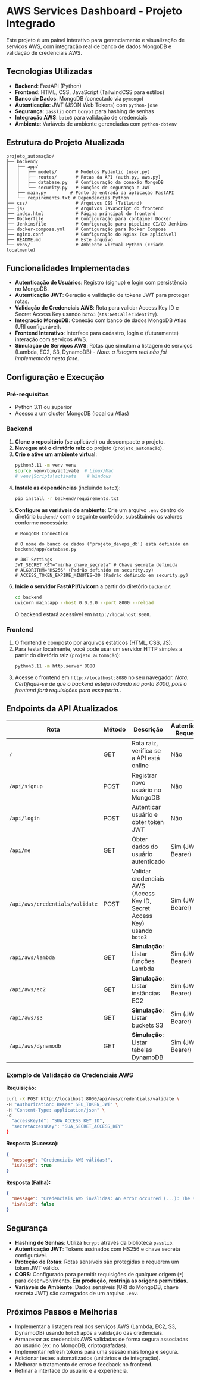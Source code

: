 # AWS Services Dashboard - Projeto Integrado

Este projeto é um painel interativo para gerenciamento e visualização de serviços AWS, com integração real de banco de dados MongoDB e validação de credenciais AWS.

## Tecnologias Utilizadas

- **Backend**: FastAPI (Python)
- **Frontend**: HTML, CSS, JavaScript (TailwindCSS para estilos)
- **Banco de Dados**: MongoDB (conectado via `pymongo`)
- **Autenticação**: JWT (JSON Web Tokens) com `python-jose`
- **Segurança**: `passlib` com `bcrypt` para hashing de senhas
- **Integração AWS**: `boto3` para validação de credenciais
- **Ambiente**: Variáveis de ambiente gerenciadas com `python-dotenv`

## Estrutura do Projeto Atualizada

```
projeto_automação/
├── backend/
│   ├── app/
│   │   ├── models/       # Modelos Pydantic (user.py)
│   │   ├── routes/       # Rotas da API (auth.py, aws.py)
│   │   ├── database.py   # Configuração da conexão MongoDB
│   │   └── security.py   # Funções de segurança e JWT
│   ├── main.py         # Ponto de entrada da aplicação FastAPI
│   └── requirements.txt # Dependências Python
├── css/                  # Arquivos CSS (Tailwind)
├── js/                   # Arquivos JavaScript do frontend
├── index.html            # Página principal do frontend
├── Dockerfile            # Configuração para container Docker
├── Jenkinsfile           # Configuração para pipeline CI/CD Jenkins
├── docker-compose.yml    # Configuração para Docker Compose
├── nginx.conf            # Configuração do Nginx (se aplicável)
├── README.md             # Este arquivo
└── venv/                 # Ambiente virtual Python (criado localmente)
```

## Funcionalidades Implementadas

- **Autenticação de Usuários**: Registro (signup) e login com persistência no MongoDB.
- **Autenticação JWT**: Geração e validação de tokens JWT para proteger rotas.
- **Validação de Credenciais AWS**: Rota para validar Access Key ID e Secret Access Key usando `boto3` (`sts:GetCallerIdentity`).
- **Integração MongoDB**: Conexão com banco de dados MongoDB Atlas (URI configurável).
- **Frontend Interativo**: Interface para cadastro, login e (futuramente) interação com serviços AWS.
- **Simulação de Serviços AWS**: Rotas que simulam a listagem de serviços (Lambda, EC2, S3, DynamoDB) - *Nota: a listagem real não foi implementada nesta fase.*

## Configuração e Execução

### Pré-requisitos

- Python 3.11 ou superior
- Acesso a um cluster MongoDB (local ou Atlas)

### Backend

1.  **Clone o repositório** (se aplicável) ou descompacte o projeto.
2.  **Navegue até o diretório raiz** do projeto (`projeto_automação`).
3.  **Crie e ative um ambiente virtual**:
    ```bash
    python3.11 -m venv venv
    source venv/bin/activate  # Linux/Mac
    # venv\Scripts\activate    # Windows
    ```
4.  **Instale as dependências** (incluindo `boto3`):
    ```bash
    pip install -r backend/requirements.txt
    ```
5.  **Configure as variáveis de ambiente**: Crie um arquivo `.env` dentro do diretório `backend/` com o seguinte conteúdo, substituindo os valores conforme necessário:
    ```dotenv
    # MongoDB Connection
    
    # O nome do banco de dados ('projeto_devops_db') está definido em backend/app/database.py

    # JWT Settings
    JWT_SECRET_KEY="minha_chave_secreta" # Chave secreta definida
    # ALGORITHM="HS256" (Padrão definido em security.py)
    # ACCESS_TOKEN_EXPIRE_MINUTES=30 (Padrão definido em security.py)
    ```
6.  **Inicie o servidor FastAPI/Uvicorn** a partir do diretório `backend/`:
    ```bash
    cd backend
    uvicorn main:app --host 0.0.0.0 --port 8000 --reload
    ```
    O backend estará acessível em `http://localhost:8000`.

### Frontend

1.  O frontend é composto por arquivos estáticos (HTML, CSS, JS).
2.  Para testar localmente, você pode usar um servidor HTTP simples a partir do diretório raiz (`projeto_automação`):
    ```bash
    python3.11 -m http.server 8080
    ```
3.  Acesse o frontend em `http://localhost:8080` no seu navegador.
    *Nota: Certifique-se de que o backend esteja rodando na porta 8000, pois o frontend fará requisições para essa porta.*.

## Endpoints da API Atualizados

| Rota                               | Método | Descrição                                                                 | Autenticação Requerida |
|------------------------------------|--------|---------------------------------------------------------------------------|------------------------|
| `/`                                | GET    | Rota raiz, verifica se a API está online                                  | Não                    |
| `/api/signup`                      | POST   | Registrar novo usuário no MongoDB                                         | Não                    |
| `/api/login`                       | POST   | Autenticar usuário e obter token JWT                                      | Não                    |
| `/api/me`                          | GET    | Obter dados do usuário autenticado                                        | Sim (JWT Bearer)       |
| `/api/aws/credentials/validate`    | POST   | Validar credenciais AWS (Access Key ID, Secret Access Key) usando `boto3` | Sim (JWT Bearer)       |
| `/api/aws/lambda`                  | GET    | **Simulação**: Listar funções Lambda                                      | Sim (JWT Bearer)       |
| `/api/aws/ec2`                     | GET    | **Simulação**: Listar instâncias EC2                                      | Sim (JWT Bearer)       |
| `/api/aws/s3`                      | GET    | **Simulação**: Listar buckets S3                                          | Sim (JWT Bearer)       |
| `/api/aws/dynamodb`                | GET    | **Simulação**: Listar tabelas DynamoDB                                    | Sim (JWT Bearer)       |

### Exemplo de Validação de Credenciais AWS

**Requisição:**
```bash
curl -X POST http://localhost:8000/api/aws/credentials/validate \
-H "Authorization: Bearer SEU_TOKEN_JWT" \
-H "Content-Type: application/json" \
-d 
  "accessKeyId": "SUA_ACCESS_KEY_ID",
  "secretAccessKey": "SUA_SECRET_ACCESS_KEY"
}
```

**Resposta (Sucesso):**
```json
{
  "message": "Credenciais AWS válidas!",
  "isValid": true
}
```

**Resposta (Falha):**
```json
{
  "message": "Credenciais AWS inválidas: An error occurred (...): The security token included in the request is invalid.",
  "isValid": false
}
```

## Segurança

- **Hashing de Senhas**: Utiliza `bcrypt` através da biblioteca `passlib`.
- **Autenticação JWT**: Tokens assinados com HS256 e chave secreta configurável.
- **Proteção de Rotas**: Rotas sensíveis são protegidas e requerem um token JWT válido.
- **CORS**: Configurado para permitir requisições de qualquer origem (`*`) para desenvolvimento. **Em produção, restrinja as origens permitidas.**
- **Variáveis de Ambiente**: Dados sensíveis (URI do MongoDB, chave secreta JWT) são carregados de um arquivo `.env`.

## Próximos Passos e Melhorias

- Implementar a listagem real dos serviços AWS (Lambda, EC2, S3, DynamoDB) usando `boto3` após a validação das credenciais.
- Armazenar as credenciais AWS validadas de forma segura associadas ao usuário (ex: no MongoDB, criptografadas).
- Implementar refresh tokens para uma sessão mais longa e segura.
- Adicionar testes automatizados (unitários e de integração).
- Melhorar o tratamento de erros e feedback no frontend.
- Refinar a interface do usuário e a experiência.

